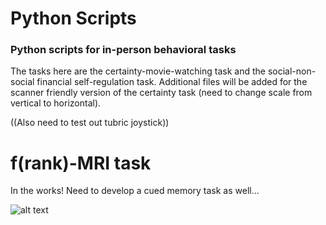 # Python Scripts

### Python scripts for in-person behavioral tasks

The tasks here are the certainty-movie-watching task and the social-non-social financial self-regulation task.
Additional files will be added for the scanner friendly version of the certainty task (need to change scale from vertical to horizontal).

((Also need to test out tubric joystick))




# f(rank)-MRI task
In the works! Need to develop a cued memory task as well...

![alt text](https://vetstreet.brightspotcdn.com/dims4/default/b39c83f/2147483647/thumbnail/645x380/quality/90/?url=https%3A%2F%2Fvetstreet-brightspot.s3.amazonaws.com%2F4b%2F79%2Fed7633494767bd00d07d97604c98%2FAP-W8EG6F-ph645080113.jpg)
